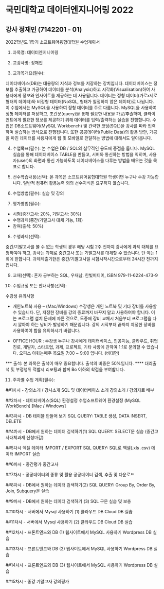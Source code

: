 # 국민대학교 데이터엔지니어링 2022
## 강사 정재민 (7142201 - 01)


2022학년도 1학기 소프트웨어융합대학원 수업계획서

1. 과목명: 데이터엔지니어링

2. 교강사명: 정재민

3. 교과목개요(필수): 

데이터베이스(DB)는 대용량의 지식과 정보를 저장하는 장치입니다. 데이터베이스는 정보를 추출하고 가공하여 데이터를 분석(Analysis)하고 시각화(Visualisation)하여 사용자에게 정보와 인사이트를 제공하는 데 사용됩니다. 데이터는 정형 데이터(가로x세로 형태의 데이터)와 비정형 데이터(NoSQL, 형태가 일정하지 않은 데이터)로 나뉩니다. 이 수업에서는 MySQL을 사용하여 정형 데이터를 주로 다룹니다. MySQL을 사용하여 정형 데이터를 저장하고, 조건문(query)을 통해 필요한 내용을 가공/추출하며, 클라이언트에게 필요한 정보를 제공하기 위해 데이터를 입력/출력하는 실습을 진행합니다. 수업은 DB소프트웨어(MySQL Workbench) 및 간략한 코딩(SQL)을 강사를 따라 입력하며 실습하는 방식으로 진행됩니다. 또한 공공데이터(Public Data)의 활용 방안, 가공을 마친 데이터를 사용자에게 웹 및 모바일로 전달하는 방법에 대해서도 알아봅니다.


4. 수업목표(필수): 
본 수업은 DB / SQL의 실무적인 용도에 중점을 둡니다. MySQL 실습을 통해 데이터베이스 TABLE을 만들고, 서버와 통신하는 방법을 익히며, 사용자(user)의 화면과 통신 가능하도록 데이터베이스를 다루는 방법을 배우는 것을 목표로 합니다.

5. 선수학습내용(선택): 
본 과목은 소프트웨어융합대학원 학생이면 누구나 수강 가능합니다. 일반적 컴퓨터 활용능력 외의 선수지식은 요구하지 않습니다.

6. 수업방법(필수): 
실습 및 강의

7. 평가방법(필수): 

- 시험(중간고사: 20%, 기말고사: 30%)
- 수행과제(중간/기말고사 대체 가능, 1회)
- 참여(출석: 50%)

8. 수행과제(선택):

중간/기말고사를 볼 수 없는 학생의 경우 해당 시험 2주 전까지 강사에게 과제 대체를 요청하여야 하고, 강사는 과제로 중간고사 또는 기말고사를 대체할 수 있습니다. 단 이는 1회에 한합니다. 과제제출기한은 중간/기말고사일 시험시작시간으로부터 24시간 전까지입니다.

9. 교재(선택):
혼자 공부하는 SQL, 우재남, 한빛미디어, ISBN 979-11-6224-473-9

10. 수업규정 또는 안내사항(선택):

수강생 유의사항
 
* 개인노트북 사용 – (Mac/Windows) 
수강생은 개인 노트북 및 기타 장비를 사용할 수 있습니다. 단, 지정한 장비를 강의 종료까지 바꾸지 말고 사용하여야 합니다. 이는 프로그램 설치 문제에 따른 것으로, 도중에 장비 교체시 처음부터 프로그램을 다시 깔아야 하는 낭비가 발생하기 때문입니다. 강의 시작부터 끝까지 지정한 장비를 사용하여야 함을 유의하시기 바랍니다.
 
* OFFICE HOUR : 수강생 누구나 강사에게 데이터베이스, 인공지능, 클라우드, 취업진로, 개발자, 스타트업, 과제, 프로젝트, 기타 사항에 관하여 1:1로 문의할 수 있습니다. 오피스 아워는매주 목요일 7:00 ~ 9:00 입니다. (비대면)
 
 
*** 출석: 본 과목은 출석이 매우 중요합니다. 출석의 비중은 50%입니다.
**** 대리출석 및 부정행위 적발시 리포팅과 함께 Bo 이하의 학점을 부여합니다.


11. 주차별 수업 계획(필수):

##1차시 - 강의소개 / 강사소개
SQL 및 데이터베이스 소개
강의소개 / 강의자료 배부

##2차시 - 데이터베이스(SQL) 환경설정
수업소프트웨어 환경설정 (MySQL WorkBench) [Mac / Windows]

##3차시 - DB 테이블 만들어 보기
SQL QUERY: TABLE 생성, DATA INSERT, DELETE

##4차시 - DB에서 원하는 데이터 검색하기(1)
SQL QUERY: SELECT문 실습
(중간고사대체과제 신청마감)

##5차시
엑셀 데이터 IMPORT / EXPORT
SQL QUERY: SQL로 엑셀(.xls .csv) 데이터 IMPORT  실습

##6차시 - 중간평가
중간고사

##7차시 - 공공데이터의 종류 및 활용
공공데이터 검색, 추출 및 다운로드

##8차시 - DB에서 원하는 데이터 검색하기(2)
SQL QUERY: Group By, Order By, Join, Subquery문 실습

##9차시 - DB에서 원하는 데이터 검색하기 (3)
SQL 구문 실습 및 보충

##10차시 - 서버에서 Mysql 사용하기 (1)
클라우드 DB
Cloud DB 실습

##11차시 - 서버에서 Mysql 사용하기 (2)
클라우드 DB
Cloud DB 실습

##12차시 - 프론트엔드와 DB (1) 
웹사이트에서 MySQL 사용하기
Wordpress DB 실습

##13차시 - 프론트엔드와 DB (2) 
웹사이트에서 MySQL 사용하기
Wordpress DB 실습

##14차시 - 프론트엔드와 DB (3) 
웹사이트에서 MySQL 사용하기
Wordpress DB 실습

##15차시 - 종강
기말고사
강의평가

